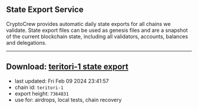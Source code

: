 ## State Export Service
CryptoCrew provides automatic daily state exports for all chains we validate. State export files can be used as genesis files and are a snapshot of the current blockchain state, including all validators, accounts, balances and delegations.

---
**Download: [teritori-1 state export](https://dl.ccvalidators.com/SERVICE/teritori/teritori-1_export_7364831.json)**
---

- last updated: Fri Feb 09 2024 23:41:57
- chain id: `teritori-1`
- export height: `7364831`
- use for: airdrops, local tests, chain recovery
